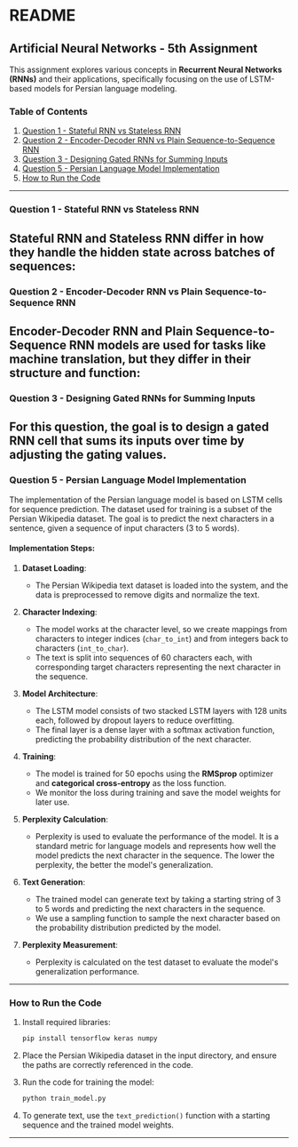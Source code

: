 # README

## Artificial Neural Networks - 5th Assignment

This assignment explores various concepts in **Recurrent Neural Networks (RNNs)** and their applications, specifically focusing on the use of LSTM-based models for Persian language modeling.

### **Table of Contents**
1. [Question 1 - Stateful RNN vs Stateless RNN](#question-1)
2. [Question 2 - Encoder-Decoder RNN vs Plain Sequence-to-Sequence RNN](#question-2)
3. [Question 3 - Designing Gated RNNs for Summing Inputs](#question-3)
4. [Question 5 - Persian Language Model Implementation](#question-5)
5. [How to Run the Code](#how-to-run)

---

### **Question 1 - Stateful RNN vs Stateless RNN** <a name="question-1"></a>

**Stateful RNN** and **Stateless RNN** differ in how they handle the hidden state across batches of sequences:
---

### **Question 2 - Encoder-Decoder RNN vs Plain Sequence-to-Sequence RNN** <a name="question-2"></a>

**Encoder-Decoder RNN** and **Plain Sequence-to-Sequence RNN** models are used for tasks like machine translation, but they differ in their structure and function:
---

### **Question 3 - Designing Gated RNNs for Summing Inputs** <a name="question-3"></a>

For this question, the goal is to design a gated RNN cell that sums its inputs over time by adjusting the gating values.
---

### **Question 5 - Persian Language Model Implementation** <a name="question-5"></a>

The implementation of the Persian language model is based on LSTM cells for sequence prediction. The dataset used for training is a subset of the Persian Wikipedia dataset. The goal is to predict the next characters in a sentence, given a sequence of input characters (3 to 5 words).

#### **Implementation Steps**:

1. **Dataset Loading**: 
   - The Persian Wikipedia text dataset is loaded into the system, and the data is preprocessed to remove digits and normalize the text.

2. **Character Indexing**: 
   - The model works at the character level, so we create mappings from characters to integer indices (`char_to_int`) and from integers back to characters (`int_to_char`).
   - The text is split into sequences of 60 characters each, with corresponding target characters representing the next character in the sequence.

3. **Model Architecture**:
   - The LSTM model consists of two stacked LSTM layers with 128 units each, followed by dropout layers to reduce overfitting.
   - The final layer is a dense layer with a softmax activation function, predicting the probability distribution of the next character.

4. **Training**: 
   - The model is trained for 50 epochs using the **RMSprop** optimizer and **categorical cross-entropy** as the loss function.
   - We monitor the loss during training and save the model weights for later use.

5. **Perplexity Calculation**:
   - Perplexity is used to evaluate the performance of the model. It is a standard metric for language models and represents how well the model predicts the next character in the sequence. The lower the perplexity, the better the model's generalization.

6. **Text Generation**:
   - The trained model can generate text by taking a starting string of 3 to 5 words and predicting the next characters in the sequence.
   - We use a sampling function to sample the next character based on the probability distribution predicted by the model.

7. **Perplexity Measurement**:
   - Perplexity is calculated on the test dataset to evaluate the model's generalization performance.

---

### **How to Run the Code** <a name="how-to-run"></a>

1. Install required libraries:
   ```bash
   pip install tensorflow keras numpy
   ```

2. Place the Persian Wikipedia dataset in the input directory, and ensure the paths are correctly referenced in the code.

3. Run the code for training the model:
   ```bash
   python train_model.py
   ```

4. To generate text, use the `text_prediction()` function with a starting sequence and the trained model weights.

---
